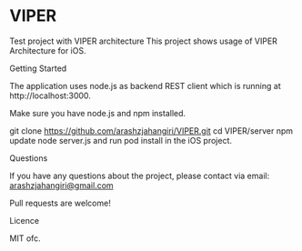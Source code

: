 # VIPER
Test project with VIPER architecture
This project shows usage of VIPER Architecture for iOS.

Getting Started

The application uses node.js as backend REST client which is running at http://localhost:3000.

Make sure you have node.js and npm installed.

git clone https://github.com/arashzjahangiri/VIPER.git
cd VIPER/server
npm update
node server.js
and run pod install in the iOS project.

Questions

If you have any questions about the project, please contact via email: arashzjahangiri@gmail.com

Pull requests are welcome!

Licence

MIT ofc.

